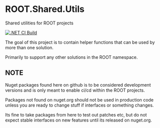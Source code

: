 # ROOT.Shared.Utils
Shared utilities for ROOT projects

[![.NET CI Build](https://github.com/bjornbouetsmith/ROOT.Shared.Utils/actions/workflows/dotnet-ci-build.yml/badge.svg)](https://github.com/bjornbouetsmith/ROOT.Shared.Utils/actions/workflows/dotnet-ci-build.yml)

The goal of this project is to contain helper functions that can be used by more than one solution.

Primarily to support any other solutions in the ROOT namespace.

## NOTE

Nuget packages found here on github is to be considered development versions and is only meant to enable ci/cd within the ROOT projects.

Packages not found on nuget.org should not be used in production code unless you are ready to change stuff if interfaces or something changes.

Its fine to take packages from here to test out patches etc, but do not expect stable interfaces on new features until its released on nuget.org.
